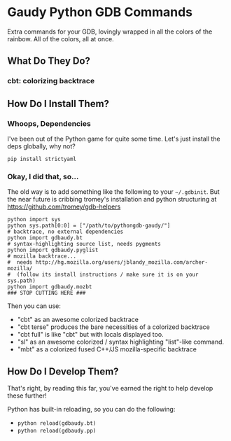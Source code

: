 # Gaudy Python GDB Commands #

Extra commands for your GDB, lovingly wrapped in all the colors of the rainbow.
All of the colors, all at once.

## What Do They Do? ##

### cbt: colorizing backtrace ###



## How Do I Install Them? ##

### Whoops, Dependencies ###

I've been out of the Python game for quite some time.  Let's just install the
deps globally, why not?

`pip install strictyaml`

### Okay, I did that, so... ###

The old way is to add something like the following to your `~/.gdbinit`.  But
the near future is cribbing tromey's installation and python structuring at
https://github.com/tromey/gdb-helpers

```
python import sys
python sys.path[0:0] = ["/path/to/pythongdb-gaudy/"]
# backtrace, no external dependencies
python import gdbaudy.bt
# syntax-highlighting source list, needs pygments
python import gdbaudy.pyglist
# mozilla backtrace...
#  needs http://hg.mozilla.org/users/jblandy_mozilla.com/archer-mozilla/
#  (follow its install instructions / make sure it is on your sys.path)
python import gdbaudy.mozbt
### STOP CUTTING HERE ###
```

Then you can use:
- "cbt" as an awesome colorized backtrace
- "cbt terse" produces the bare necessities of a colorized backtrace
- "cbt full" is like "cbt" but with locals displayed too.
- "sl" as an awesome colorized / syntax highlighting "list"-like command.
- "mbt" as a colorized fused C++/JS mozilla-specific backtrace

## How Do I Develop Them? ##

That's right, by reading this far, you've earned the right to help develop these
further!

Python has built-in reloading, so you can do the following:
- `python reload(gdbaudy.bt)`
- `python reload(gdbaudy.pp)`
